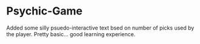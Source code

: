# Psychic-Game
Added some silly psuedo-interactive text bsed on number of picks used by the player. Pretty basic... good learning experience.
